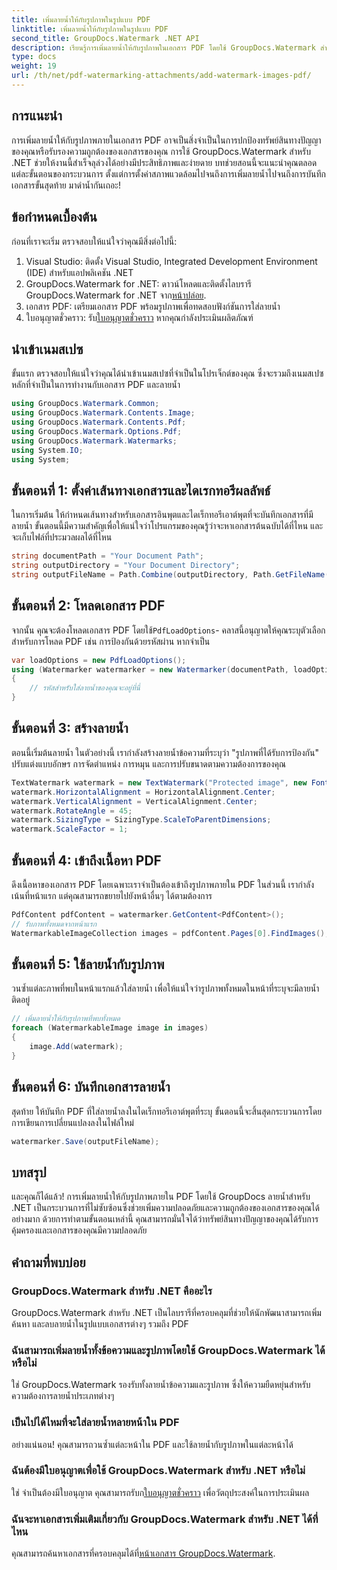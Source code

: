 ```yaml
---
title: เพิ่มลายน้ำให้กับรูปภาพในรูปแบบ PDF
linktitle: เพิ่มลายน้ำให้กับรูปภาพในรูปแบบ PDF
second_title: GroupDocs.Watermark .NET API
description: เรียนรู้การเพิ่มลายน้ำให้กับรูปภาพในเอกสาร PDF โดยใช้ GroupDocs.Watermark สำหรับ .NET พร้อมบทช่วยสอนแบบละเอียดทีละขั้นตอนของเรา รักษาความปลอดภัย PDF ของคุณได้อย่างง่ายดาย
type: docs
weight: 19
url: /th/net/pdf-watermarking-attachments/add-watermark-images-pdf/
---
```

## การแนะนำ
การเพิ่มลายน้ำให้กับรูปภาพภายในเอกสาร PDF อาจเป็นสิ่งจำเป็นในการปกป้องทรัพย์สินทางปัญญาของคุณหรือรับรองความถูกต้องของเอกสารของคุณ การใช้ GroupDocs.Watermark สำหรับ .NET ช่วยให้งานนี้สำเร็จลุล่วงได้อย่างมีประสิทธิภาพและง่ายดาย บทช่วยสอนนี้จะแนะนำคุณตลอดแต่ละขั้นตอนของกระบวนการ ตั้งแต่การตั้งค่าสภาพแวดล้อมไปจนถึงการเพิ่มลายน้ำไปจนถึงการบันทึกเอกสารขั้นสุดท้าย มาดำน้ำกันเถอะ!
## ข้อกำหนดเบื้องต้น
ก่อนที่เราจะเริ่ม ตรวจสอบให้แน่ใจว่าคุณมีสิ่งต่อไปนี้:
1. Visual Studio: ติดตั้ง Visual Studio, Integrated Development Environment (IDE) สำหรับแอปพลิเคชัน .NET
2.  GroupDocs.Watermark for .NET: ดาวน์โหลดและติดตั้งไลบรารี GroupDocs.Watermark for .NET จาก[หน้าปล่อย](https://releases.groupdocs.com/Watermark/net/).
3. เอกสาร PDF: เตรียมเอกสาร PDF พร้อมรูปภาพเพื่อทดสอบฟังก์ชันการใส่ลายน้ำ
4.  ใบอนุญาตชั่วคราว: รับ[ใบอนุญาตชั่วคราว](https://purchase.groupdocs.com/temporary-license/) หากคุณกำลังประเมินผลิตภัณฑ์
## นำเข้าเนมสเปซ
ขั้นแรก ตรวจสอบให้แน่ใจว่าคุณได้นำเข้าเนมสเปซที่จำเป็นในโปรเจ็กต์ของคุณ ซึ่งจะรวมถึงเนมสเปซหลักที่จำเป็นในการทำงานกับเอกสาร PDF และลายน้ำ
```csharp
using GroupDocs.Watermark.Common;
using GroupDocs.Watermark.Contents.Image;
using GroupDocs.Watermark.Contents.Pdf;
using GroupDocs.Watermark.Options.Pdf;
using GroupDocs.Watermark.Watermarks;
using System.IO;
using System;
```
## ขั้นตอนที่ 1: ตั้งค่าเส้นทางเอกสารและไดเรกทอรีผลลัพธ์
ในการเริ่มต้น ให้กำหนดเส้นทางสำหรับเอกสารอินพุตและไดเร็กทอรีเอาต์พุตที่จะบันทึกเอกสารที่มีลายน้ำ ขั้นตอนนี้มีความสำคัญเพื่อให้แน่ใจว่าโปรแกรมของคุณรู้ว่าจะหาเอกสารต้นฉบับได้ที่ไหน และจะเก็บไฟล์ที่ประมวลผลได้ที่ไหน
```csharp
string documentPath = "Your Document Path";
string outputDirectory = "Your Document Directory";
string outputFileName = Path.Combine(outputDirectory, Path.GetFileName(documentPath));
```
## ขั้นตอนที่ 2: โหลดเอกสาร PDF
 จากนั้น คุณจะต้องโหลดเอกสาร PDF โดยใช้`PdfLoadOptions`- คลาสนี้อนุญาตให้คุณระบุตัวเลือกสำหรับการโหลด PDF เช่น การป้องกันด้วยรหัสผ่าน หากจำเป็น
```csharp
var loadOptions = new PdfLoadOptions();
using (Watermarker watermarker = new Watermarker(documentPath, loadOptions))
{
    // รหัสสำหรับใส่ลายน้ำของคุณจะอยู่ที่นี่
}
```
## ขั้นตอนที่ 3: สร้างลายน้ำ
ตอนนี้เริ่มต้นลายน้ำ ในตัวอย่างนี้ เรากำลังสร้างลายน้ำข้อความที่ระบุว่า "รูปภาพที่ได้รับการป้องกัน" ปรับแต่งแบบอักษร การจัดตำแหน่ง การหมุน และการปรับขนาดตามความต้องการของคุณ
```csharp
TextWatermark watermark = new TextWatermark("Protected image", new Font("Arial", 8));
watermark.HorizontalAlignment = HorizontalAlignment.Center;
watermark.VerticalAlignment = VerticalAlignment.Center;
watermark.RotateAngle = 45;
watermark.SizingType = SizingType.ScaleToParentDimensions;
watermark.ScaleFactor = 1;
```
## ขั้นตอนที่ 4: เข้าถึงเนื้อหา PDF
ดึงเนื้อหาของเอกสาร PDF โดยเฉพาะเราจำเป็นต้องเข้าถึงรูปภาพภายใน PDF ในส่วนนี้ เรากำลังเน้นที่หน้าแรก แต่คุณสามารถขยายไปยังหน้าอื่นๆ ได้ตามต้องการ
```csharp
PdfContent pdfContent = watermarker.GetContent<PdfContent>();
// รับภาพทั้งหมดจากหน้าแรก
WatermarkableImageCollection images = pdfContent.Pages[0].FindImages();
```
## ขั้นตอนที่ 5: ใช้ลายน้ำกับรูปภาพ
วนซ้ำแต่ละภาพที่พบในหน้าแรกแล้วใส่ลายน้ำ เพื่อให้แน่ใจว่ารูปภาพทั้งหมดในหน้าที่ระบุจะมีลายน้ำติดอยู่
```csharp
// เพิ่มลายน้ำให้กับรูปภาพที่พบทั้งหมด
foreach (WatermarkableImage image in images)
{
    image.Add(watermark);
}
```
## ขั้นตอนที่ 6: บันทึกเอกสารลายน้ำ
สุดท้าย ให้บันทึก PDF ที่ใส่ลายน้ำลงในไดเร็กทอรีเอาต์พุตที่ระบุ ขั้นตอนนี้จะสิ้นสุดกระบวนการโดยการเขียนการเปลี่ยนแปลงลงในไฟล์ใหม่
```csharp
watermarker.Save(outputFileName);
```
## บทสรุป
และคุณก็ได้แล้ว! การเพิ่มลายน้ำให้กับรูปภาพภายใน PDF โดยใช้ GroupDocs ลายน้ำสำหรับ .NET เป็นกระบวนการที่ไม่ซับซ้อนซึ่งช่วยเพิ่มความปลอดภัยและความถูกต้องของเอกสารของคุณได้อย่างมาก ด้วยการทำตามขั้นตอนเหล่านี้ คุณสามารถมั่นใจได้ว่าทรัพย์สินทางปัญญาของคุณได้รับการคุ้มครองและเอกสารของคุณมีความปลอดภัย
## คำถามที่พบบ่อย
### GroupDocs.Watermark สำหรับ .NET คืออะไร
GroupDocs.Watermark สำหรับ .NET เป็นไลบรารีที่ครอบคลุมที่ช่วยให้นักพัฒนาสามารถเพิ่ม ค้นหา และลบลายน้ำในรูปแบบเอกสารต่างๆ รวมถึง PDF
### ฉันสามารถเพิ่มลายน้ำทั้งข้อความและรูปภาพโดยใช้ GroupDocs.Watermark ได้หรือไม่
ใช่ GroupDocs.Watermark รองรับทั้งลายน้ำข้อความและรูปภาพ ซึ่งให้ความยืดหยุ่นสำหรับความต้องการลายน้ำประเภทต่างๆ
### เป็นไปได้ไหมที่จะใส่ลายน้ำหลายหน้าใน PDF
อย่างแน่นอน! คุณสามารถวนซ้ำแต่ละหน้าใน PDF และใช้ลายน้ำกับรูปภาพในแต่ละหน้าได้
### ฉันต้องมีใบอนุญาตเพื่อใช้ GroupDocs.Watermark สำหรับ .NET หรือไม่
 ใช่ จำเป็นต้องมีใบอนุญาต คุณสามารถรับก[ใบอนุญาตชั่วคราว](https://purchase.groupdocs.com/temporary-license/) เพื่อวัตถุประสงค์ในการประเมินผล
### ฉันจะหาเอกสารเพิ่มเติมเกี่ยวกับ GroupDocs.Watermark สำหรับ .NET ได้ที่ไหน
 คุณสามารถค้นหาเอกสารที่ครอบคลุมได้ที่[หน้าเอกสาร GroupDocs.Watermark](https://reference.groupdocs.com/Watermark/net/).